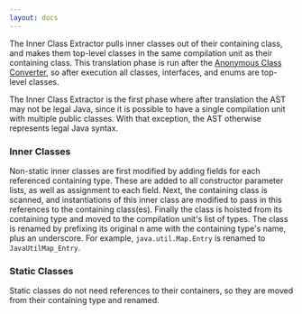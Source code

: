 ```yaml
---
layout: docs
---
```


The Inner Class Extractor pulls inner classes out of their containing class, and makes them top-level 
classes in the same compilation unit as their containing class.  This translation phase is run after 
the [Anonymous Class Converter](Anonymous-Class-Converter.html), so after execution all classes, 
interfaces, and enums are top-level classes.  

The Inner Class Extractor is the first phase where after translation the AST may not be legal Java, 
since it is possible to have a single compilation unit with multiple public classes.  With that 
exception, the AST otherwise represents legal Java syntax.

### Inner Classes

Non-static inner classes are first modified by adding fields for each referenced containing type.
These are added to all constructor parameter lists, as well as assignment to each field.  Next, 
the containing class is scanned, and instantiations of this inner class are modified to pass in 
this references to the containing class(es).  Finally the class is hoisted from its containing type 
and moved to the compilation unit's list of types.  The class is renamed by prefixing its original n
ame with the containing type's name, plus an underscore.  For example, `java.util.Map.Entry` is 
renamed to `JavaUtilMap_Entry`.

### Static Classes

Static classes do not need references to their containers, so they are moved from their containing type and renamed.
